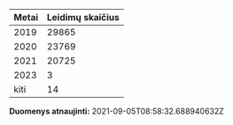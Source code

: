 | Metai | Leidimų skaičius |
|-------| ---------------- |
| 2019 | 29865 |
| 2020 | 23769 |
| 2021 | 20725 |
| 2023 | 3 |
| kiti | 14 |

**Duomenys atnaujinti:** 2021-09-05T08:58:32.688940632Z